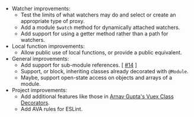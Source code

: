 - Watcher improvements:
    - Test the limits of what watchers may do and select or create an appropriate type of proxy.
    - Add a module `$watch` method for dynamically attached watchers.
    - Add support for using a getter method rather than a path for watchers.
- Local function improvements:
    - Allow public use of local functions, or provide a public equivalent.
- General improvements:
    - Add support for sub-module references. [ [#14](https://github.com/6XGate/decoration-vuex/issues/14) ]
    - Support, or block, inheriting classes already decorated with `@Module`.
    - Maybe, support open-state access on objects and arrays of a module.
- Project improvements:
    - Add additional features like those in
      [Arnav Gupta's Vuex Class Decorators](https://github.com/championswimmer/vuex-module-decorators).
    - Add AVA rules for ESLint.
